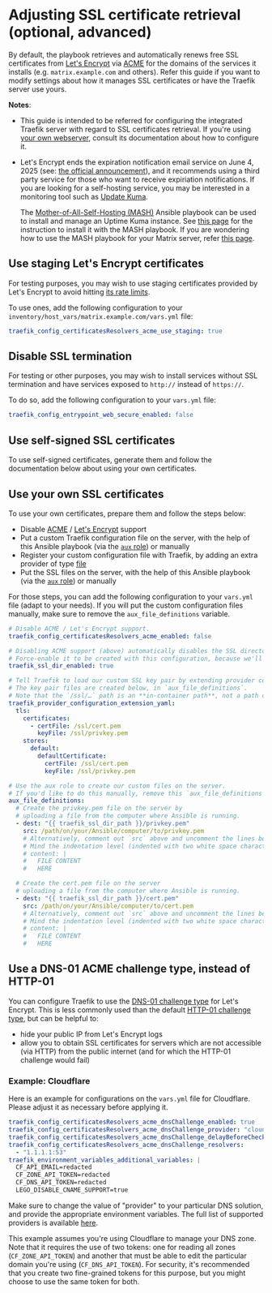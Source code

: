 <!--
SPDX-FileCopyrightText: 2018 - 2024 Slavi Pantaleev
SPDX-FileCopyrightText: 2020 - 2024 MDAD project contributors
SPDX-FileCopyrightText: 2020 Aaron Raimist
SPDX-FileCopyrightText: 2022 Alejo Diaz
SPDX-FileCopyrightText: 2022 Julian Foad
SPDX-FileCopyrightText: 2024 - 2025 Suguru Hirahara

SPDX-License-Identifier: AGPL-3.0-or-later
-->

# Adjusting SSL certificate retrieval (optional, advanced)

By default, the playbook retrieves and automatically renews free SSL certificates from [Let's Encrypt](https://letsencrypt.org/) via [ACME](https://en.wikipedia.org/wiki/Automatic_Certificate_Management_Environment) for the domains of the services it installs (e.g. `matrix.example.com` and others). Refer this guide if you want to modify settings about how it manages SSL certificates or have the Traefik server use yours.

**Notes**:
- This guide is intended to be referred for configuring the integrated Traefik server with regard to SSL certificates retrieval. If you're using [your own webserver](configuring-playbook-own-webserver.md), consult its documentation about how to configure it.
- Let's Encrypt ends the expiration notification email service on June 4, 2025 (see: [the official announcement](https://letsencrypt.org/2025/01/22/ending-expiration-emails/)), and it recommends using a third party service for those who want to receive expiriation notifications. If you are looking for a self-hosting service, you may be interested in a monitoring tool such as [Update Kuma](https://github.com/louislam/uptime-kuma/).

  The [Mother-of-All-Self-Hosting (MASH)](https://github.com/mother-of-all-self-hosting/mash-playbook) Ansible playbook can be used to install and manage an Uptime Kuma instance. See [this page](https://github.com/mother-of-all-self-hosting/mash-playbook/blob/main/docs/services/uptime-kuma.md) for the instruction to install it with the MASH playbook. If you are wondering how to use the MASH playbook for your Matrix server, refer [this page](https://github.com/mother-of-all-self-hosting/mash-playbook/blob/main/docs/setting-up-services-on-mdad-server.md).

## Use staging Let's Encrypt certificates

For testing purposes, you may wish to use staging certificates provided by Let's Encrypt to avoid hitting [its rate limits](https://letsencrypt.org/docs/rate-limits/).

To use ones, add the following configuration to your `inventory/host_vars/matrix.example.com/vars.yml` file:

```yaml
traefik_config_certificatesResolvers_acme_use_staging: true
```

## Disable SSL termination

For testing or other purposes, you may wish to install services without SSL termination and have services exposed to `http://` instead of `https://`.

To do so, add the following configuration to your `vars.yml` file:

```yaml
traefik_config_entrypoint_web_secure_enabled: false
```

## Use self-signed SSL certificates

To use self-signed certificates, generate them and follow the documentation below about using your own certificates.

## Use your own SSL certificates

To use your own certificates, prepare them and follow the steps below:

- Disable [ACME](https://en.wikipedia.org/wiki/Automatic_Certificate_Management_Environment) / [Let's Encrypt](https://letsencrypt.org/) support
- Put a custom Traefik configuration file on the server, with the help of this Ansible playbook (via the [`aux` role](https://github.com/mother-of-all-self-hosting/ansible-role-aux)) or manually
- Register your custom configuration file with Traefik, by adding an extra provider of type [file](https://doc.traefik.io/traefik/providers/file/)
- Put the SSL files on the server, with the help of this Ansible playbook (via the [`aux` role](https://github.com/mother-of-all-self-hosting/ansible-role-aux)) or manually

For those steps, you can add the following configuration to your `vars.yml` file (adapt to your needs). If you will put the custom configuration files manually, make sure to remove the `aux_file_definitions` variable.

```yaml
# Disable ACME / Let's Encrypt support.
traefik_config_certificatesResolvers_acme_enabled: false

# Disabling ACME support (above) automatically disables the SSL directory to be created.
# Force-enable it to be created with this configuration, because we'll add our certificate files there.
traefik_ssl_dir_enabled: true

# Tell Traefik to load our custom SSL key pair by extending provider configuration.
# The key pair files are created below, in `aux_file_definitions`.
# Note that the `/ssl/…` path is an **in-container path**, not a path on the host (like `/matrix/traefik/ssl`). Do not change it!
traefik_provider_configuration_extension_yaml:
  tls:
    certificates:
      - certFile: /ssl/cert.pem
        keyFile: /ssl/privkey.pem
    stores:
      default:
        defaultCertificate:
          certFile: /ssl/cert.pem
          keyFile: /ssl/privkey.pem

# Use the aux role to create our custom files on the server.
# If you'd like to do this manually, remove this `aux_file_definitions` variable.
aux_file_definitions:
  # Create the privkey.pem file on the server by
  # uploading a file from the computer where Ansible is running.
  - dest: "{{ traefik_ssl_dir_path }}/privkey.pem"
    src: /path/on/your/Ansible/computer/to/privkey.pem
    # Alternatively, comment out `src` above and uncomment the lines below to provide the certificate content inline.
    # Mind the indentation level (indented with two white space characters).
    # content: |
    #   FILE CONTENT
    #   HERE

  # Create the cert.pem file on the server
  # uploading a file from the computer where Ansible is running.
  - dest: "{{ traefik_ssl_dir_path }}/cert.pem"
    src: /path/on/your/Ansible/computer/to/cert.pem
    # Alternatively, comment out `src` above and uncomment the lines below to provide the certificate content inline.
    # Mind the indentation level (indented with two white space characters).
    # content: |
    #   FILE CONTENT
    #   HERE
```

## Use a DNS-01 ACME challenge type, instead of HTTP-01

You can configure Traefik to use the [DNS-01 challenge type](https://letsencrypt.org/docs/challenge-types/#dns-01-challenge) for Let's Encrypt. This is less commonly used than the default [HTTP-01 challenge type](https://letsencrypt.org/docs/challenge-types/#http-01-challenge), but can be helpful to:

- hide your public IP from Let's Encrypt logs
- allow you to obtain SSL certificates for servers which are not accessible (via HTTP) from the public internet (and for which the HTTP-01 challenge would fail)

### Example: Cloudflare

Here is an example for configurations on the `vars.yml` file for Cloudflare. Please adjust it as necessary before applying it.

```yaml
traefik_config_certificatesResolvers_acme_dnsChallenge_enabled: true
traefik_config_certificatesResolvers_acme_dnsChallenge_provider: "cloudflare"
traefik_config_certificatesResolvers_acme_dnsChallenge_delayBeforeCheck: 60
traefik_config_certificatesResolvers_acme_dnsChallenge_resolvers:
  - "1.1.1.1:53"
traefik_environment_variables_additional_variables: |
  CF_API_EMAIL=redacted
  CF_ZONE_API_TOKEN=redacted
  CF_DNS_API_TOKEN=redacted
  LEGO_DISABLE_CNAME_SUPPORT=true
```

Make sure to change the value of "provider" to your particular DNS solution, and provide the appropriate environment variables. The full list of supported providers is available [here](https://doc.traefik.io/traefik/https/acme/#providers).

This example assumes you're using Cloudflare to manage your DNS zone. Note that it requires the use of two tokens: one for reading all zones (`CF_ZONE_API_TOKEN`) and another that must be able to edit the particular domain you're using (`CF_DNS_API_TOKEN`). For security, it's recommended that you create two fine-grained tokens for this purpose, but you might choose to use the same token for both.
